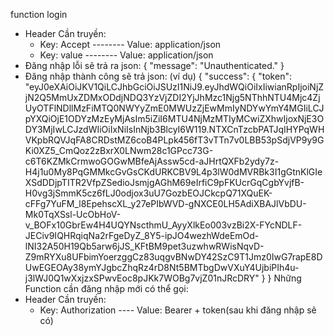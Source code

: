 function login 
  + Header Cần truyền:
    - Key: Accept -------- Value: application/json
    - Key: value  -------- Value: application/json
  + Đăng nhập lỗi sẽ trả ra json: 
    {
        "message": "Unauthenticated."
    }
  + Đăng nhập thành công sẽ trả json: (ví dụ)
    {
    "success": {
        "token":        "eyJ0eXAiOiJKV1QiLCJhbGciOiJSUzI1NiJ9.eyJhdWQiOiIxIiwianRpIjoiNjZjN2Q5MmUxZDMxODdjNDQ3YzVjZDI2YjJhMzc1Njg5NThhNTU4Mjc4ZjUyOTFlNDllMzFiMTQ0NWYyZmE0MWUzZjEwMmIyNDYwYmY4MGIiLCJpYXQiOjE1ODYzMzEyMjAsIm5iZiI6MTU4NjMzMTIyMCwiZXhwIjoxNjE3ODY3MjIwLCJzdWIiOiIxNiIsInNjb3BlcyI6W119.NTXCnTzcbPATJqIHYPqWHVKpbRQVJqFA8CRDstMZ6coB4PLpk456fT3vTTn7v0LBB53pSdjVP9y9GKi0XZ5_CmQoz2zBxrX0LNwm28c1GPcc73G-c6T6KZMkCrmwoGOGwMBfeAjAssw5cd-aJHrtQXFb2ydy7z-H4j1u0My8PqGMMkcGvGsCKdURKCBV9L4p3lW0dMVRBk3I1gGtnKlGIeXSdDDjpTITR2VfpZSedioJsmjgAGhM69eIrfiC9pFKUcrGqCgbYvjfB-H0vg3jSmmK5cz6fLJ0odjox3uU7GozbEOJCkcpQ71XQuEK-cFFg7YuFM_l8EpehscXL_y27ePIbWVD-gNXCE0LH5AdiXBAJlVbDU-Mk0TqXSsl-UcObHoV-v_BOFx10GbrEw4H4UQYNscthmU_AyyXlkEo003vzBi2X-FYcNDLF-JECiv9IQHRqiqNa2rFgeDyZ_8Y5-ipJO4wezhWdeEmOd-lNI32A50H19Qb5arw6jJS_KFtBM9pet3uzwhwRWisNqvD-Z9mRYXu8UFbimYoerzggCz83uqgvBNwDY42SzC9T1Jmz0IwG7rapE8DUwEGEOAy38ymYJgbcZhqRz4rD8Nt5BMTbgDwVXuY4UjbiPIh4u-j3lWJ0Q1wXxjzxSPwvEoc8pJKk7WOBg7vjZ01nJRcDRY"
        }
    }
Những Function cần đăng nhập mới có thể gọi:
  + Header Cần truyền: 
    - Key: Authorization    ----  Value: Bearer + token(sau khi đăng nhập sẽ có)
    
